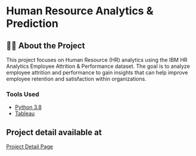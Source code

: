 # Human Resource Analytics & Prediction

## 👨‍💻 About the Project
This project focuses on Human Resource (HR) analytics using the IBM HR Analytics Employee Attrition & Performance dataset. The goal is to analyze employee attrition and performance to gain insights that can help improve employee retention and satisfaction within organizations.

### Tools Used
* [Python 3.8](https://www.python.org/downloads/release/python-3814/)
* [Tableau](https://www.tableau.com/)

## Project detail available at
[Project Detail Page](https://leo-hs-lee.github.io/hr_analytics.html)
